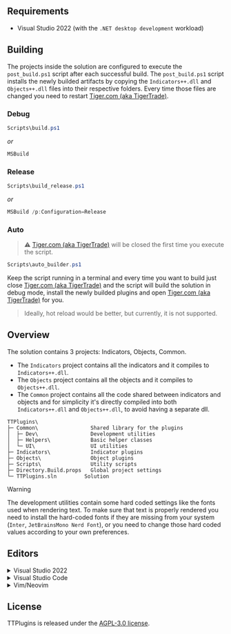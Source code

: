 ## Requirements

- Visual Studio 2022 (with the `.NET desktop development` workload)



## Building

The projects inside the solution are configured to execute the `post_build.ps1`
script after each successful build.
The `post_build.ps1` script installs the newly builded artifacts by copying
the `Indicators++.dll` and `Objects++.dll` files into their respective folders.
Every time those files are changed you need to restart [Tiger.com (aka
TigerTrade)][1].

### Debug

```ps1
Scripts\build.ps1
```

*or*

```ps1
MSBuild
```

### Release

```ps1
Scripts\build_release.ps1
```

*or*

```ps1
MSBuild /p:Configuration=Release
```

### Auto

> :warning: [Tiger.com (aka TigerTrade)][1] will be closed the first time you
> execute the script.

```ps1
Scripts\auto_builder.ps1
```

Keep the script running in a terminal and every time you want to build just
close [Tiger.com (aka TigerTrade)][1] and the script will build the solution
in debug mode, install the newly builded plugins and open [Tiger.com (aka
TigerTrade)][1] for you.

> Ideally, hot reload would be better, but currently, it is not supported.



## Overview

The solution contains 3 projects: Indicators, Objects, Common.

- The `Indicators` project contains all the indicators and it compiles to
  `Indicators++.dll`.
- The `Objects` project contains all the objects and it compiles to
  `Objects++.dll`.
- The `Common` project contains all the code shared between indicators and
  objects and for simplicity it's directly compiled into both
  `Indicators++.dll` and `Objects++.dll`, to avoid having a separate dll.

```
TTPlugins\
├─ Common\                 Shared library for the plugins
│  ├─ Dev\                 Development utilities
│  ├─ Helpers\             Basic helper classes
│  └─ UI\                  UI utilities
├─ Indicators\             Indicator plugins
├─ Objects\                Object plugins
├─ Scripts\                Utility scripts
├─ Directory.Build.props   Global project settings
└─ TTPlugins.sln         Solution
```

> [!WARNING]
> The development utilities contain some hard coded settings like the fonts
> used when rendering text. To make sure that text is properly rendered you
> need to install the hard-coded fonts if they are missing from your system
> (`Inter`, `JetBrainsMono Nerd Font`), or you need to change those hard coded
> values according to your own preferences.



## Editors

<details>
<summary>Visual Studio 2022</summary>

### Visual Studio 2022

Extensions:
- [CSharpier](https://marketplace.visualstudio.com/items?itemName=csharpier.CSharpier)
</details>

<details>
<summary>Visual Studio Code</summary>

### Visual Studio Code

Extensions:
- [C# Dev Kit](https://marketplace.visualstudio.com/items?itemName=ms-dotnettools.csdevkit)
- [CSharpier](https://marketplace.visualstudio.com/items?itemName=csharpier.csharpier-vscode)
</details>

<details>
<summary>Vim/Neovim</summary>

### Vim/Neovim

> Assuming you use [mason.nvim](https://github.com/williamboman/mason.nvim) and
> [conform.nvim](https://github.com/stevearc/conform.nvim)

Extensions:
- [OmniSharp](https://github.com/mason-org/mason-registry/blob/main/packages/omnisharp/package.yaml)
- [CSharpier](https://github.com/mason-org/mason-registry/blob/main/packages/csharpier/package.yaml)

<details>
<summary>How to configure the formatter?</summary>

```lua
{
    'stevearc/conform.nvim',
    event = 'VeryLazy',
    keys = {
        {
            '<leader><leader>',
            function()
                require('conform').format {
                    timeout_ms = 3000,
                    lsp_fallback = true
                }
            end,
            mode = '',
        },
    },
    opts = {
        notify_on_error = true,
        formatters_by_ft = {
            cs = { 'csharpier' },
        },
    },
}
```
</details>
</details>



## License

TTPlugins is released under the [AGPL-3.0 license](LICENSE.md).



[1]: https://www.tiger.com/terminal
